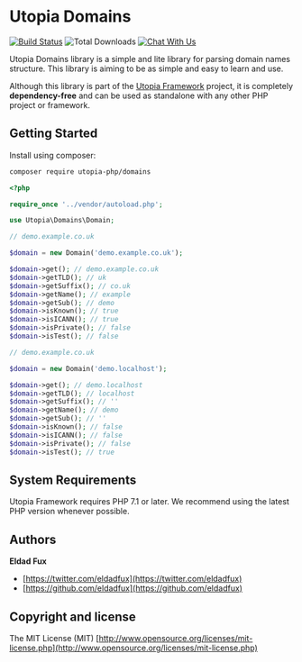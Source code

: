 # Utopia Domains

[![Build Status](https://travis-ci.org/utopia-php/domains.svg?branch=master)](https://travis-ci.org/utopia-php/domains)
![Total Downloads](https://img.shields.io/packagist/dt/utopia-php/domains.svg)
[![Chat With Us](https://img.shields.io/gitter/room/utopia-php/community.svg)](https://gitter.im/utopia-php/community?utm_source=share-link&utm_medium=link&utm_campaign=share-link)

Utopia Domains library is a simple and lite library for parsing domain names structure. This library is aiming to be as simple and easy to learn and use.

Although this library is part of the [Utopia Framework](https://github.com/utopia-php/framework) project, it is completely **dependency-free** and can be used as standalone with any other PHP project or framework.

## Getting Started

Install using composer:
```bash
composer require utopia-php/domains
```

```php
<?php

require_once '../vendor/autoload.php';

use Utopia\Domains\Domain;

// demo.example.co.uk

$domain = new Domain('demo.example.co.uk');

$domain->get(); // demo.example.co.uk
$domain->getTLD(); // uk
$domain->getSuffix(); // co.uk
$domain->getName(); // example
$domain->getSub(); // demo
$domain->isKnown(); // true
$domain->isICANN(); // true
$domain->isPrivate(); // false
$domain->isTest(); // false

// demo.example.co.uk

$domain = new Domain('demo.localhost');

$domain->get(); // demo.localhost
$domain->getTLD(); // localhost
$domain->getSuffix(); // ''
$domain->getName(); // demo
$domain->getSub(); // ''
$domain->isKnown(); // false
$domain->isICANN(); // false
$domain->isPrivate(); // false
$domain->isTest(); // true

```

## System Requirements

Utopia Framework requires PHP 7.1 or later. We recommend using the latest PHP version whenever possible.

## Authors

**Eldad Fux**

+ [https://twitter.com/eldadfux](https://twitter.com/eldadfux)
+ [https://github.com/eldadfux](https://github.com/eldadfux)

## Copyright and license

The MIT License (MIT) [http://www.opensource.org/licenses/mit-license.php](http://www.opensource.org/licenses/mit-license.php)